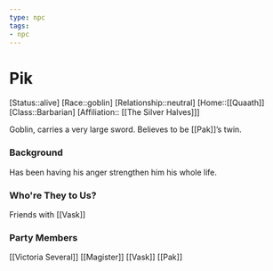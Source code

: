 ```yaml
---
type: npc
tags: 
- npc
---
```


# Pik
[Status::alive]
[Race::goblin]
[Relationship::neutral]
[Home::[[Quaath]]
[Class::Barbarian]
[Affiliation:: [[The Silver Halves]]]

Goblin, carries a very large sword. Believes to be [[Pak]]’s twin. 

### Background
Has been having his anger strengthen him his whole life.

### Who're They to Us?
Friends with [[Vask]]

### Party Members
[[Victoria Several]]
[[Magister]]
[[Vask]]
[[Pak]]